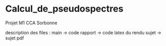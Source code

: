 # Calcul_de_pseudospectres
Projet M1 CCA Sorbonne 

description des files : 
    main -> code 
    rapport -> code latex du rendu 
    sujet -> sujet pdf 
